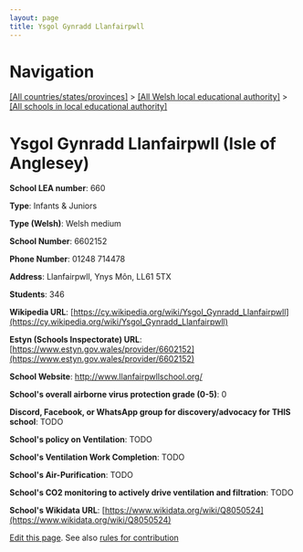 ```yaml
---
layout: page
title: Ysgol Gynradd Llanfairpwll
---
```

# Navigation

[[All countries/states/provinces]](../../..) > [[All Welsh local educational authority]](../..) > [[All schools in local educational authority]](..)

# Ysgol Gynradd Llanfairpwll (Isle of Anglesey)

**School LEA number**: 660

**Type**: Infants & Juniors

**Type (Welsh)**: Welsh medium

**School Number**: 6602152

**Phone Number**: 01248 714478

**Address**: Llanfairpwll, Ynys Môn, LL61 5TX

**Students**: 346

**Wikipedia URL**: [https://cy.wikipedia.org/wiki/Ysgol_Gynradd_Llanfairpwll](https://cy.wikipedia.org/wiki/Ysgol_Gynradd_Llanfairpwll)

**Estyn (Schools Inspectorate) URL**: [https://www.estyn.gov.wales/provider/6602152](https://www.estyn.gov.wales/provider/6602152)

**School Website**: http://www.llanfairpwllschool.org/

**School's overall airborne virus protection grade (0-5)**: 0

**Discord, Facebook, or WhatsApp group for discovery/advocacy for THIS school**: TODO

**School's policy on Ventilation**: TODO

**School's Ventilation Work Completion**: TODO

**School's Air-Purification**: TODO

**School's CO2 monitoring to actively drive ventilation and filtration**: TODO

**School's Wikidata URL**: [https://www.wikidata.org/wiki/Q8050524](https://www.wikidata.org/wiki/Q8050524)




[Edit this page](https://github.com/ventilate-schools/Wales/edit/prif/./Isle_of_Anglesey/Ysgol_Gynradd_Llanfairpwll.md). See also [rules for contribution](../../../contribution-rules/)